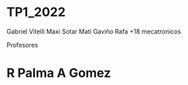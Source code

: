 # TP1_2022
Gabriel Vitelli
Maxi Sotar
Mati Gaviño
Rafa
+18 mecatronicos 

Profesores
<h1>
R Palma
A Gomez
</h1>

